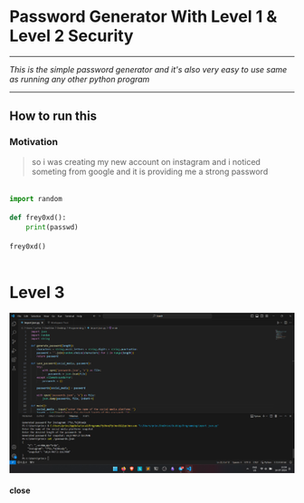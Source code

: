 # Password Generator With Level 1 & Level 2 Security 
---

_This is the simple password generator and it's also very easy to use same as running any other python program_

---

## How to run this

### Motivation

> so i was creating my new account on instagram and i noticed someting from google and it is providing me a strong password

``` python

import random

def frey0xd():
    print(passwd)

frey0xd()
    
```

# Level 3 

![l3](928.png)


#### close
